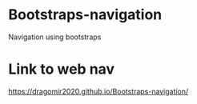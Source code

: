 # Bootstraps-navigation
Navigation using bootstraps

# Link to web nav
https://dragomir2020.github.io/Bootstraps-navigation/
